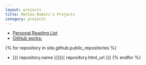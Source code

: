 ```yaml
---
layout: projects
title: Matteo Romiti's Projects
category: projects
---
```


- [Personal Reading List](https://matteoromiti.github.io/reading-list)
- [GitHub works:](https://github.com/MatteoRomiti)

{% for repository in site.github.public_repositories %}
  * [{{ repository.name }}]({{ repository.html_url }})
{% endfor %}
